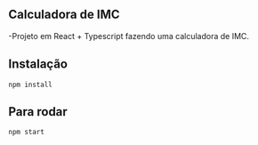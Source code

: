 ## Calculadora de IMC

-Projeto em React + Typescript fazendo uma calculadora de IMC.


## Instalação
`npm install`
## Para rodar
`npm start`